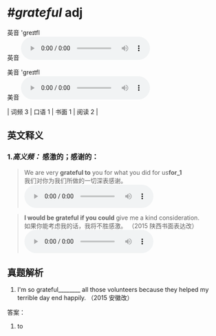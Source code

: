 # ***\#grateful*** adj
英音 'ɡreɪtfl  
英音
<audio src="./media/grateful-B.aac" controls="controls"></audio>

美音 'ɡreɪtfl  
美音
<audio src="./media/grateful.aac" controls="controls"></audio>



| 词频 3 | 口语 1 | 书面 1 | 阅读 2 |  

英文释义
---
### 1.*高义频：* **感激的；感谢的：**  

 > We are very **grateful to** you for what you did for us**for_1**  
 > 我们对你为我们所做的一切深表感谢。    
<audio src="./media/grateful-1.aac" controls="controls"></audio>

 > **I would be grateful if you could** give me a kind consideration.  
 > 如果你能考虑我的话，我将不胜感激。  （2015 陕西书面表达改）  
<audio src="./media/grateful517_AAC.aac" controls="controls"></audio>


真题解析
---
1. I'm so grateful________ all those volunteers because they helped my terrible day end happily.  （2015 安徽改）  

答案：
1. to  

